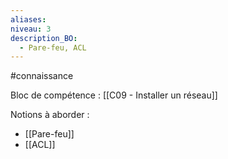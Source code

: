 ```yaml
---
aliases: 
niveau: 3
description_BO:
  - Pare-feu, ACL
---
```

#connaissance

Bloc de compétence : [[C09 - Installer un réseau]]

Notions à aborder : 
- [[Pare-feu]]
- [[ACL]]

